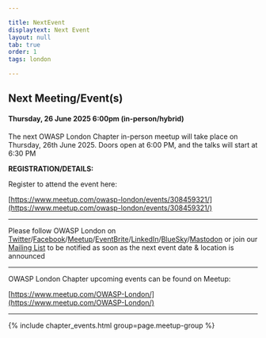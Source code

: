```yaml
---

title: NextEvent
displaytext: Next Event
layout: null
tab: true
order: 1
tags: london

---
```


## Next Meeting/Event(s)

[//]: # (Comment: When updating the next event info also update the homepage)

#### Thursday, 26 June 2025 6:00pm (in-person/hybrid)
The next OWASP London Chapter in-person meetup will take place on Thursday, 26th June 2025. Doors open at 6:00 PM, and the talks will start at 6:30 PM

**REGISTRATION/DETAILS:**

Register to attend the event here:

[https://www.meetup.com/owasp-london/events/308459321/](https://www.meetup.com/owasp-london/events/308459321/)

---
Please follow OWASP London on [Twitter](https://twitter.com/owasplondon)/[Facebook](https://www.facebook.com/OWASPLondon)/[Meetup](https://www.meetup.com/OWASP-London/)/[EventBrite](https://www.eventbrite.co.uk/o/owasp-london-chapter-9790101329)/[LinkedIn](https://linkedin.com/in/company/owasplondon)/[BlueSky](https://owasplondon.bsky.social)/[Mastodon](https://infosec.exchange/@owasplondon) or join our [Mailing List](https://groups.google.com/a/owasp.org/forum/#!forum/london-chapter) to be notified as soon as the next event date & location is announced

---
OWASP London Chapter upcoming events can be found on Meetup:

[https://www.meetup.com/OWASP-London/](https://www.meetup.com/OWASP-London/)

---
{% include chapter_events.html group=page.meetup-group %}
